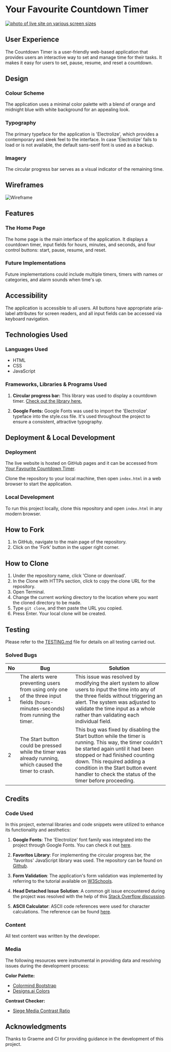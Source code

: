 # Your Favourite Countdown Timer

<a href="https://cairenea.github.io/p-p-2/">
    <img src="assets/images/responsive-site.png" alt="photo of live site on various screen sizes">
</a>

## User Experience

The Countdown Timer is a user-friendly web-based application that provides users an interactive way to set and manage time for their tasks. It makes it easy for users to set, pause, resume, and reset a countdown.

## Design

### Colour Scheme

The application uses a minimal color palette with a blend of orange and midnight blue with white background for an appealing look.

### Typography

The primary typeface for the application is 'Electrolize', which provides a contemporary and sleek feel to the interface. In case 'Electrolize' fails to load or is not available, the default sans-serif font is used as a backup.

### Imagery

The circular progress bar serves as a visual indicator of the remaining time.

## Wireframes

![Wireframe](assets/images/wire-frame.jpeg)

## Features

### The Home Page

The home page is the main interface of the application. It displays a countdown timer, input fields for hours, minutes, and seconds, and four control buttons: start, pause, resume, and reset.

### Future Implementations

Future implementations could include multiple timers, timers with names or categories, and alarm sounds when time's up.

## Accessibility

The application is accessible to all users. All buttons have appropriate aria-label attributes for screen readers, and all input fields can be accessed via keyboard navigation.

## Technologies Used

### Languages Used

- HTML
- CSS
- JavaScript

### Frameworks, Libraries & Programs Used

1. **Circular progress bar:** This library was used to display a countdown timer. [Check out the library here.](https://github.com/webistomin/favoritos)

2. **Google Fonts:** Google Fonts was used to import the 'Electrolize' typeface into the style.css file. It's used throughout the project to ensure a consistent, attractive typography.

## Deployment & Local Development

### Deployment

The live website is hosted on GitHub pages and it can be accessed from [Your Favourite Countdown Timer](https://cairenea.github.io/p-p-2/).

Clone the repository to your local machine, then open `index.html` in a web browser to start the application.

### Local Development

To run this project locally, clone this repository and open `index.html` in any modern browser.

## How to Fork

1. In GitHub, navigate to the main page of the repository.
2. Click on the 'Fork' button in the upper right corner.

## How to Clone

1. Under the repository name, click 'Clone or download'.
2. In the Clone with HTTPs section, click to copy the clone URL for the repository.
3. Open Terminal.
4. Change the current working directory to the location where you want the cloned directory to be made.
5. Type `git clone`, and then paste the URL you copied.
6. Press Enter. Your local clone will be created.

## Testing

Please refer to the [TESTING.md](TESTING.md) file for details on all testing carried out.

### Solved Bugs


No  | Bug | Solution 
--- | --- | ---
1 | The alerts were preventing users from using only one of the three input fields (hours-minutes-seconds) from running the timer. | This issue was resolved by modifying the alert system to allow users to input the time into any of the three fields without triggering an alert. The system was adjusted to validate the time input as a whole rather than validating each individual field.
2 | The Start button could be pressed while the timer was already running, which caused the timer to crash. | This bug was fixed by disabling the Start button while the timer is running. This way, the timer couldn't be started again until it had been stopped or had finished counting down. This required adding a condition in the Start button event handler to check the status of the timer before proceeding.


## Credits

### Code Used

In this project, external libraries and code snippets were utilized to enhance its functionality and aesthetics:

1. **Google Fonts**: The 'Electrolize' font family was integrated into the project through Google Fonts. You can check it out [here](https://fonts.google.com/specimen/Electrolize).

2. **Favoritos Library**: For implementing the circular progress bar, the 'favoritos' JavaScript library was used. The repository can be found on [Github](https://github.com/webistomin/favoritos).

3. **Form Validation**: The application's form validation was implemented by referring to the tutorial available on [W3Schools](https://www.w3schools.com/js/js_validation.asp).

4. **Head Detached Issue Solution**: A common git issue encountered during the project was resolved with the help of this [Stack Overflow discussion](https://stackoverflow.com/questions/10228760/how-do-i-fix-a-git-detached-head).

5. **ASCII Calculator**: ASCII code references were used for character calculations. The reference can be found [here](https://www.ascii-code.com/characters/0-9).



### Content

All text content was written by the developer.

### Media

The following resources were instrumental in providing data and resolving issues during the development process:

**Color Palette:**

- [Colormind Bootstrap](http://colormind.io/bootstrap/)
- [Designs.ai Colors](https://designs.ai/colors/search/Spring)

**Contrast Checker:**

- [Siege Media Contrast Ratio](https://www.siegemedia.com/contrast-ratio#%23571179-on-%23fff)


## Acknowledgments

Thanks to Graeme and CI for providing guidance in the development of this project.
